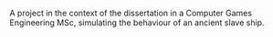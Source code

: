 A project in the context of the dissertation in a Computer Games Engineering MSc, simulating the behaviour of an ancient slave ship.